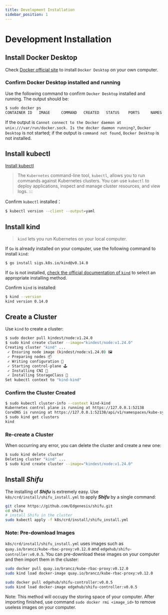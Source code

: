```yaml
---
title: Development Installation
sidebar_position: 1
---
```


# Development Installation

## Install Docker Desktop

Check [Docker official site](https://www.docker.com) to install `Docker Desktop` on your own computer.

### Confirm Docker Desktop installed and running

Use the following command to confirm `Docker Desktop` installed and running. The output should be:

```bash
$ sudo docker ps
CONTAINER ID   IMAGE     COMMAND   CREATED   STATUS    PORTS     NAMES
```

If the output is `Cannot connect to the Docker daemon at unix:///var/run/docker.sock. Is the docker daemon running?`, `Docker Desktop` is not started; if the output is `command not found`, `Docker Desktop` is not installed.

## Install kubectl

[Install kubectl](https://kubernetes.io/docs/tasks/tools/)

> The `Kubernetes` command-line tool, `kubectl`, allows you to run commands against Kubernetes clusters. You can use `kubectl` to deploy applications, inspect and manage cluster resources, and view logs.
:::

Confirm `kubectl` installed：

```bash
$ kubectl version --client --output=yaml
```

## Install kind

> `kind` lets you run Kubernetes on your local computer.

If `Go` is already installed on your computer, use the following command to install `kind`:

```bash
$ go install sigs.k8s.io/kind@v0.14.0
```

If `Go` is not installed, [check the official documentation of `kind`](https://kind.sigs.k8s.io/docs/user/quick-start#installation) to select an appropriate installing method.

Confirm `kind` is installed:

```bash
$ kind --version
kind version 0.14.0
```

## Create a Cluster

Use `kind` to create a cluster:

```bash
$ sudo docker pull kindest/node:v1.24.0
$ sudo kind create cluster --image="kindest/node:v1.24.0"
Creating cluster "kind" ...
 ✓ Ensuring node image (kindest/node:v1.24.0) 🖼
 ✓ Preparing nodes 📦
 ✓ Writing configuration 📜
 ✓ Starting control-plane 🕹️
 ✓ Installing CNI 🔌
 ✓ Installing StorageClass 💾
Set kubectl context to "kind-kind"
```

### Confirm the Cluster Created

```bash
$ sudo kubectl cluster-info --context kind-kind
Kubernetes control plane is running at https://127.0.0.1:52138
CoreDNS is running at https://127.0.0.1:52138/api/v1/namespaces/kube-system/services/kube-dns:dns/proxy
$ sudo kind get clusters
kind
```

### Re-create a Cluster

When occurring any error, you can delete the cluster and create a new one:

```bash
$ sudo kind delete cluster
Deleting cluster "kind" ...
$ sudo kind create cluster --image="kindest/node:v1.24.0"
```

## Install ***Shifu***

The installing of ***Shifu*** is extremely easy. Use `k8s/crd/install/shifu_install.yml` to apply ***Shifu*** by a single command:

```bash
git clone https://github.com/Edgenesis/shifu.git
cd shifu
# install Shifu in the cluster
sudo kubectl apply -f k8s/crd/install/shifu_install.yml
```

### Note: Pre-download Images

`k8s/crd/install/shifu_install.yml` uses images such as `quay.io/brancz/kube-rbac-proxy:v0.12.0` and `edgehub/shifu-controller:v0.0.5`. You can pre-download these images on your computer and then import them in the cluster:

```bash
sudo docker pull quay.io/brancz/kube-rbac-proxy:v0.12.0
sudo kind load docker-image quay.io/brancz/kube-rbac-proxy:v0.12.0

sudo docker pull edgehub/shifu-controller:v0.0.5
sudo kind load docker-image edgehub/shifu-controller:v0.0.5
```

Note: This method will occupy the storing space of your computer. After importing finished, use command `sudo docker rmi <image_id>` to remove useless images on your computer.
